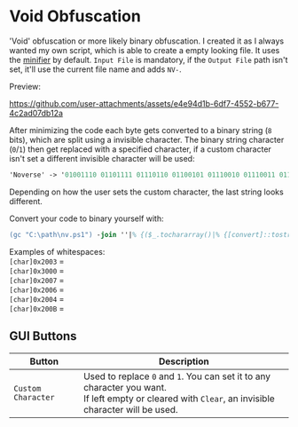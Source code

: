 # Void Obfuscation

'Void' obfuscation or more likely binary obfuscation. I created it as I always wanted my own script, which is able to create a empty looking file. It uses the [minifier](https://github.com/5Noxi/PowerShell-Minifier) by default. `Input File` is mandatory, if the `Output File` path isn't set, it'll use the current file name and adds `NV-`.

Preview:

https://github.com/user-attachments/assets/e4e94d1b-6df7-4552-b677-4c2ad07db12a

After minimizing the code each byte gets converted to a binary string (`8` bits), which are split using a invisible character. The binary string character (`0`/`1`) then get replaced with a specified character, if a custom character isn't set a different invisible character will be used:
```ps
'Noverse' -> '01001110 01101111 01110110 01100101 01110010 01110011 01100101' -> '​‌​​‌​​‌​​‌​‌​‌​​‌​​‌​‌​​‌​​‌​‌​‌​‌​‌​​‌​‌​​‌​​‌​‌​​‌​​‌​‌​‌​‌​‌​​‌​‌​‌​‌​‌​‌​‌​‌​​‌​‌​​‌​​‌​‌​​‌​‌​​‌​​‌​‌​​‌​​‌​​‌​‌​‌​​‌​​‌​‌​‌​‌​‌​​‌​‌​​‌​​‌​‌​​‌​​‌​‌​​‌​‌​​‌​​‌​‌​‌​​‌​‌​​‌​‌​‌​​‌​‌​‌​‌​‌​‌​‌​​‌​​‌​‌​​‌​​‌​​‌​‌​‌​​‌​​‌​​‌​‌​​‌​​‌​‌​‌​​‌​​‌​​‌​‌​​‌​​‌​​‌​‌​​‌​​‌​‌​​‌​‌​‌​‌​‌​‌​​‌​‌​‌​‌​‌​‌​‌​‌​​‌​‌​​‌​​‌​‌​​‌​‌​​‌​​‌​​‌​‌​​‌​​‌​‌​‌​​‌​​‌​‌​‌​‌​‌​​‌​‌​​‌​​‌​‌​​‌​​‌​‌​‌​‌​​‌​​‌​​‌​‌​​‌​‌​​‌​‌​​‌​​‌​‌​‌​​‌​‌​​‌​‌​‌​​‌​‌​‌​‌​‌​‌​‌​​‌​‌​​‌​‌​​‌​​‌​​‌​‌​​‌​​‌​​‌​‌​‌​​‌​‌​‌​​‌​​‌​‌​​‌​‌​‌​​‌​‌​​‌​​‌​​‌​‌​​‌​‌​‌​‌​​‌​​‌​‌​‌​​‌​‌​​‌​‌​‌​​‌​‌​​‌​​‌​‌​​‌​‌​​‌​‌​‌​​‌​‌​‌​‌​‌​​‌​​‌​‌​​‌​​‌​​‌​​‌​‌​​‌​​‌​​‌​‌​‌​​‌​​‌​‌​​‌​​‌​​‌​‌​​‌​‌​‌​‌​‌​​‌​​‌​​‌​‌​​‌​​‌​‌​​‌​‌​‌​​‌​​‌​​‌​‌​‌​​‌​​‌​‌​​‌​​‌​​‌​​‌​‌​​‌​​‌​​‌​‌​​‌​​‌​‌​‌​​‌​​‌​‌​‌​​‌​‌​​‌​‌​​‌​​‌​​‌​‌​‌​​‌​‌​‌​​‌​​‌​​‌​‌​‌​​‌​​‌​‌​​‌​​‌​‌​‌​​‌​‌​​'
```
Depending on how the user sets the custom character, the last string looks different.

Convert your code to binary yourself with:
```ps
(gc "C:\path\nv.ps1") -join ''|% {($_.tochararray()|% {[convert]::tostring([byte][char]$_,2).padleft(8,'0')}) -join ' '}
```
Examples of whitespaces:  
`[char]0x2003` = ` `  
`[char]0x3000` = `　`  
`[char]0x2007` = ` `  
`[char]0x2006` = ` `  
`[char]0x2004` = ` `  
`[char]0x200B` = `​`  

## GUI Buttons
| Button             | Description                                                                                                                                    |
|--------------------|------------------------------------------------------------------------------------------------------------------------------------------------|
| `Custom Character` | Used to replace `0` and `1`. You can set it to any character you want.<br>If left empty or cleared with `Clear`, an invisible character will be used. |
